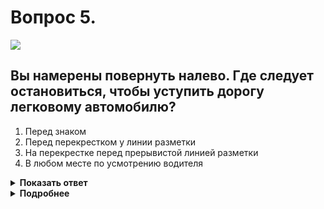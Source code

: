 # Вопрос 5.

![](https://s.drom.ru/i24231/pdd/tickets/2016/1551664760.jpg)

## Вы намерены повернуть налево. Где следует остановиться, чтобы уступить дорогу легковому автомобилю?

1. Перед знаком
2. Перед перекрестком у линии разметки
3. На перекрестке перед прерывистой линией разметки
4. В любом месте по усмотрению водителя

<details>
<summary><b>Показать ответ</b></summary>
Правильный ответ: 2
</details>
<details>
<summary><b>Подробнее</b></summary>
Согласно знаку 2.4 «Уступите дорогу» водители должны пропускать транспорт, движущийся по пересекаемой дороге. Разметка 1.13 в виде треугольников указывает место, где при необходимости следует остановиться. У Вас такая необходимость есть, так как при повороте налево Вы уступаете дорогу легковому автомобилю. 
(«Дорожные знаки», «Горизонтальная разметка»)
</details>